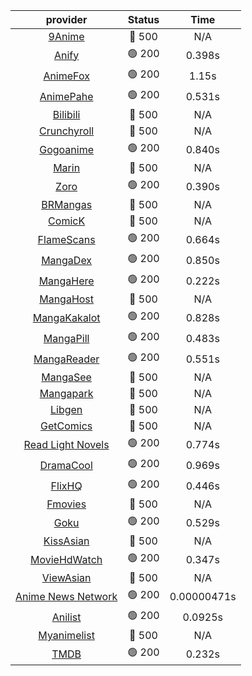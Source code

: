 | **provider** | **Status** | **Time** |
|:--------:|:------:|:----:|
| [9Anime](https://aniwave.to) | 🔴 500 | N/A |
|  [Anify](https://api.anify.tv)  | 🟢 200 | 0.398s |
|  [AnimeFox](https://animefox.tv)  | 🟢 200 | 1.15s |
|  [AnimePahe](https://animepahe.com)  | 🟢 200 | 0.531s |
| [Bilibili](https://bilibili.tv) | 🔴 500 | N/A |
| [Crunchyroll](https://cronchy.consumet.stream) | 🔴 500 | N/A |
|  [Gogoanime](https://anitaku.so)  | 🟢 200 | 0.840s |
| [Marin](https://marin.moe) | 🔴 500 | N/A |
|  [Zoro](https://hianime.to)  | 🟢 200 | 0.390s |
| [BRMangas](https://www.brmangas.net) | 🔴 500 | N/A |
| [ComicK](https://comick.app) | 🔴 500 | N/A |
|  [FlameScans](https://flamescans.org/)  | 🟢 200 | 0.664s |
|  [MangaDex](https://mangadex.org)  | 🟢 200 | 0.850s |
|  [MangaHere](http://www.mangahere.cc)  | 🟢 200 | 0.222s |
| [MangaHost](https://mangahosted.com) | 🔴 500 | N/A |
|  [MangaKakalot](https://mangakakalot.com)  | 🟢 200 | 0.828s |
|  [MangaPill](https://mangapill.com)  | 🟢 200 | 0.483s |
|  [MangaReader](https://mangareader.to)  | 🟢 200 | 0.551s |
| [MangaSee](https://mangasee123.com) | 🔴 500 | N/A |
| [Mangapark](https://v2.mangapark.net) | 🔴 500 | N/A |
| [Libgen](http://libgen) | 🔴 500 | N/A |
| [GetComics](https://getcomics.info/) | 🔴 500 | N/A |
|  [Read Light Novels](https://readlightnovels.net)  | 🟢 200 | 0.774s |
|  [DramaCool](https://dramacool.com.pa)  | 🟢 200 | 0.969s |
|  [FlixHQ](https://flixhq.to)  | 🟢 200 | 0.446s |
| [Fmovies](https://fmovies.to) | 🔴 500 | N/A |
|  [Goku](https://goku.sx)  | 🟢 200 | 0.529s |
| [KissAsian](https://kissasian.mx) | 🔴 500 | N/A |
|  [MovieHdWatch](https://movieshd.watch)  | 🟢 200 | 0.347s |
| [ViewAsian](https://viewasian.co) | 🔴 500 | N/A |
|  [Anime News Network](https://www.animenewsnetwork.com)  | 🟢 200 | 0.00000471s |
|  [Anilist](https://anilist.co)  | 🟢 200 | 0.0925s |
| [Myanimelist](https://myanimelist.net/) | 🔴 500 | N/A |
|  [TMDB](https://www.themoviedb.org)  | 🟢 200 | 0.232s |
